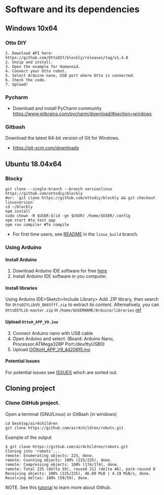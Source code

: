# Software and its dependencies 

## Windows 10x64
### Otto DIY
```
1. Download API here: https://github.com/OttoDIY/blockly/releases/tag/v1.4.0
2. Unzip and install.
3. Open the example for Humanoid.
4. Connect your Otto robot.
5. Select Arduino nano, USB port where Otto is connected.
6. Check the code.
7. Upload!
````

### Pycharm
* Download and install PyCharm community 
https://www.jetbrains.com/pycharm/download/#section=windows

### Gitbash
Download the latest 64-bit version of Git for Windows. 
* https://git-scm.com/downloads


## Ubuntu 18.04x64
### Blocky 
```
git clone --single-branch --branch versionlinux https://github.com/ottodiy/blockly
#or: `git clone https://github.com/ottodiy/blockly && git checkout linuxversion`
cd ~/blockly
npm install
sudo chown -R $USER:$(id -gn $USER) /home/$USER/.config
npm start #to test app
npm run compiler #To compile
``` 


* For first time users, see [README](https://github.com/mxochicale/blockly/blob/linux_build/README.md#gnulinux) in the `linux_build` branch.


### Using Arduino 
#### Install Arduino 
1. Download Arduino IDE software for free [here](https://www.arduino.cc/en/Main/Software)﻿
2. Install Arduino IDE software in you computer.


#### Install libraries
Using Arduino IDE>Sketch>Include Library> Add .ZIP library, then search for `OttoDIYLibV9_8665fff.zip` 
to extract its content. Alternatively, you can `OttoDIYLib-master.zip` in `/home/$USERNAME/Arduino/libraries`
[ref](https://learn.adafruit.com/adafruit-all-about-arduino-libraries-install-use/how-to-install-a-library)

#### Upload `OttoH_APP_V9.ino`
3. Connect Arduino nano with USB cable
4. Open Arduino and select: (Board: Arduino Nano, Processor:ATMega328P Port:/dev/ttyUSB0)
5. Upload [OOttoH_APP_V9_4d206f5.ino](libraries/OttoH_APP_V9_4d206f5/OttoH_APP_V9_4d206f5.ino)

#### Potential Issues
For potential issues see [ISSUES](ISSUES.md) which are sorted out.

## Cloning project
### Clone GitHub project.

Open a terminal (GNU/Linux) or GitBash (in windows) 
```
cd Desktop/air4children
git clone https://github.com/air4children/robots.git
```
Example of the output
```
$ git clone https://github.com/air4children/robots.git
Cloning into 'robots'...
remote: Enumerating objects: 225, done.
remote: Counting objects: 100% (225/225), done.
remote: Compressing objects: 100% (174/174), done.
remote: Total 225 (delta 59), reused 211 (delta 46), pack-reused 0
Receiving objects: 100% (225/225), 46.09 MiB | 4.19 MiB/s, done.
Resolving deltas: 100% (59/59), done.
```
NOTE. See this [tutorial](https://github.com/mxochicale/github) to learn more about Github.
